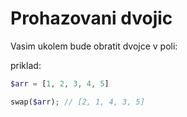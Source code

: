 # Prohazovani dvojic

Vasim ukolem bude obratit dvojce v poli:

priklad:

```php
$arr = [1, 2, 3, 4, 5]

swap($arr); // [2, 1, 4, 3, 5]
```
